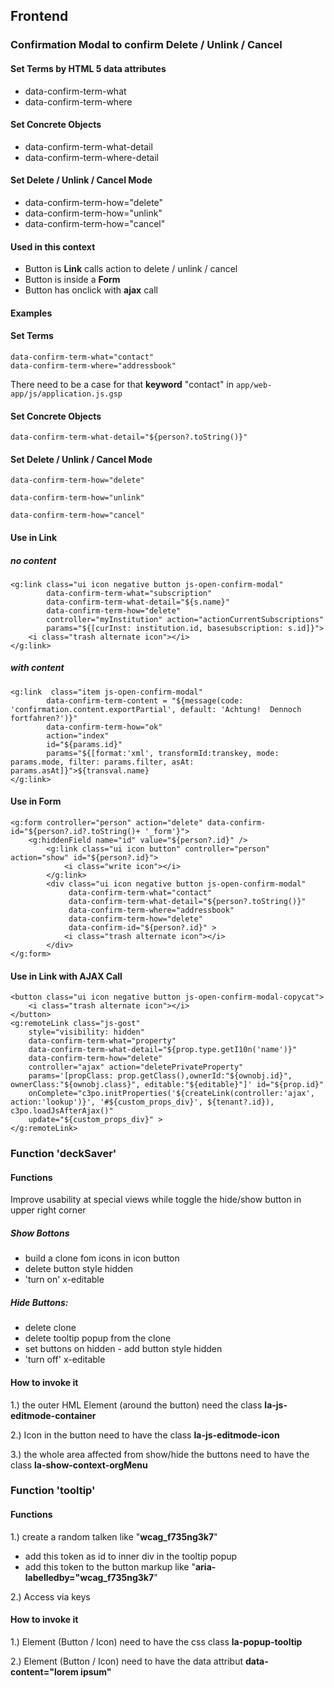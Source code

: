 ## Frontend

### Confirmation Modal to confirm Delete / Unlink / Cancel

#### Set Terms by HTML 5 data attributes
- data-confirm-term-what
- data-confirm-term-where
#### Set Concrete Objects
- data-confirm-term-what-detail
- data-confirm-term-where-detail
#### Set Delete / Unlink / Cancel Mode
- data-confirm-term-how="delete"
- data-confirm-term-how="unlink"
- data-confirm-term-how="cancel"
#### Used in this context
- Button is **Link** calls action to delete / unlink / cancel
- Button is inside a **Form**
- Button has onclick with **ajax** call


#### Examples
#### Set Terms

```
data-confirm-term-what="contact"
data-confirm-term-where="addressbook"
```
There need to be a case for that **keyword** "contact" in `app/web-app/js/application.js.gsp`

#### Set Concrete Objects

```
data-confirm-term-what-detail="${person?.toString()}"
```
#### Set Delete / Unlink / Cancel Mode

```
data-confirm-term-how="delete"
```
```
data-confirm-term-how="unlink"
```
```
data-confirm-term-how="cancel"
```
#### Use in Link

##### no content 

```
<g:link class="ui icon negative button js-open-confirm-modal"
        data-confirm-term-what="subscription"
        data-confirm-term-what-detail="${s.name}"
        data-confirm-term-how="delete"
        controller="myInstitution" action="actionCurrentSubscriptions"
        params="${[curInst: institution.id, basesubscription: s.id]}">
    <i class="trash alternate icon"></i>
</g:link>
```
##### with content
```
<g:link  class="item js-open-confirm-modal"
        data-confirm-term-content = "${message(code: 'confirmation.content.exportPartial', default: 'Achtung!  Dennoch fortfahren?')}"
        data-confirm-term-how="ok"
        action="index"
        id="${params.id}"
        params="${[format:'xml', transformId:transkey, mode: params.mode, filter: params.filter, asAt: params.asAt]}">${transval.name}
</g:link>
```
#### Use in Form

```
<g:form controller="person" action="delete" data-confirm-id="${person?.id?.toString()+ '_form'}">
    <g:hiddenField name="id" value="${person?.id}" />
        <g:link class="ui icon button" controller="person" action="show" id="${person?.id}">
            <i class="write icon"></i>
        </g:link>
        <div class="ui icon negative button js-open-confirm-modal"
             data-confirm-term-what="contact"
             data-confirm-term-what-detail="${person?.toString()}"
             data-confirm-term-where="addressbook"
             data-confirm-term-how="delete"
             data-confirm-id="${person?.id}" >
            <i class="trash alternate icon"></i>
        </div>
</g:form>
```
#### Use in Link with AJAX Call

```
<button class="ui icon negative button js-open-confirm-modal-copycat">
    <i class="trash alternate icon"></i>
</button>
<g:remoteLink class="js-gost"
    style="visibility: hidden"
    data-confirm-term-what="property"
    data-confirm-term-what-detail="${prop.type.getI10n('name')}"
    data-confirm-term-how="delete"
    controller="ajax" action="deletePrivateProperty"
    params='[propClass: prop.getClass(),ownerId:"${ownobj.id}", ownerClass:"${ownobj.class}", editable:"${editable}"]' id="${prop.id}"
    onComplete="c3po.initProperties('${createLink(controller:'ajax', action:'lookup')}', '#${custom_props_div}', ${tenant?.id}), c3po.loadJsAfterAjax()"
    update="${custom_props_div}" >
</g:remoteLink>
```

### Function 'deckSaver'

#### Functions

Improve usability at special views while toggle the hide/show button in upper right corner

##### Show Bottons
- build a clone fom icons in icon button
- delete button style hidden
- 'turn on' x-editable

##### Hide Buttons:
- delete clone
- delete tooltip popup from the clone
- set buttons on hidden - add button style hidden
- 'turn off' x-editable

#### How to invoke it

1.) the outer HML Element (around the button) need the class <b>la-js-editmode-container</b>

2.) Icon in the button need to have the class <b>la-js-editmode-icon</b>

3.) the whole area affected from show/hide the buttons need to have the class <b>la-show-context-orgMenu</b>

### Function 'tooltip'

#### Functions

1.) create a random talken like "<b>wcag_f735ng3k7</b>"
- add this token as id to inner div in the tooltip popup
- add this token to the button markup like "<b>aria-labelledby="wcag_f735ng3k7</b>"

2.) Access via keys

#### How to invoke it

1.) Element (Button / Icon) need to have the css class <b>la-popup-tooltip</b>

2.) Element (Button / Icon) need to have the data attribut <b>data-content="lorem ipsum"</b>


